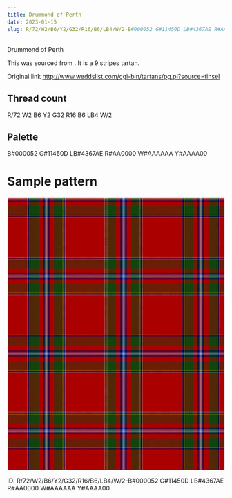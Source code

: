 ```yaml
---
title: Drummond of Perth
date: 2023-01-15
slug: R/72/W2/B6/Y2/G32/R16/B6/LB4/W/2-B#000052 G#11450D LB#4367AE R#AA0000 W#AAAAAA Y#AAAA00
---
```

Drummond of Perth

This was sourced from <no value>.  It is a 9 stripes tartan.

Original link http://www.weddslist.com/cgi-bin/tartans/pg.pl?source=tinsel

## Thread count
R/72 W2 B6 Y2 G32 R16 B6 LB4 W/2

## Palette
B#000052 G#11450D LB#4367AE R#AA0000 W#AAAAAA Y#AAAA00

# Sample pattern

![Tartan detail](tartan.png "R/72 W2 B6 Y2 G32 R16 B6 LB4 W/2 tartan")

ID: R/72/W2/B6/Y2/G32/R16/B6/LB4/W/2-B#000052 G#11450D LB#4367AE R#AA0000 W#AAAAAA Y#AAAA00